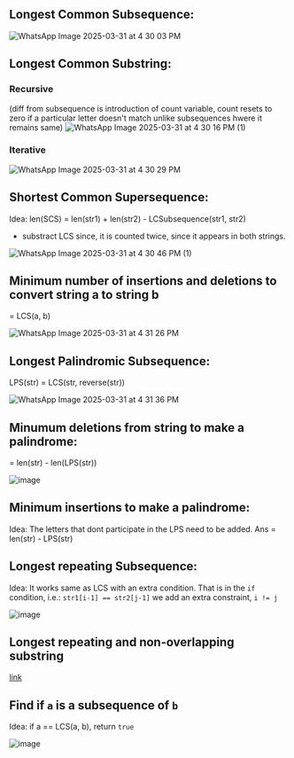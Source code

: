## Longest Common Subsequence: 
![WhatsApp Image 2025-03-31 at 4 30 03 PM](https://github.com/user-attachments/assets/5df4e117-b891-453d-8881-00161c29cb4d)

## Longest Common Substring: 
### Recursive 
(diff from subsequence is introduction of count variable, count resets to zero if a particular letter doesn't match unlike subsequences hwere it remains same)
![WhatsApp Image 2025-03-31 at 4 30 16 PM (1)](https://github.com/user-attachments/assets/33d3aa9e-b341-4849-b1ce-ea6604915e0b)

### Iterative
![WhatsApp Image 2025-03-31 at 4 30 29 PM](https://github.com/user-attachments/assets/316ebc91-7bf9-4cd9-9d06-292fc63b7e47)

## Shortest Common Supersequence: 

Idea: len(SCS) = len(str1) + len(str2) - LCSubsequence(str1, str2) 
- substract LCS since, it is counted twice, since it appears in both strings.

![WhatsApp Image 2025-03-31 at 4 30 46 PM (1)](https://github.com/user-attachments/assets/b59aecad-05bc-4770-a5fc-fc622e73b5f2)

## Minimum number of insertions and deletions to convert string a to string b
= LCS(a, b)

![WhatsApp Image 2025-03-31 at 4 31 26 PM](https://github.com/user-attachments/assets/8e769980-58fc-4a2e-9c2a-da19a3e97501)

## Longest Palindromic Subsequence:
LPS(str) = LCS(str, reverse(str))

![WhatsApp Image 2025-03-31 at 4 31 36 PM](https://github.com/user-attachments/assets/e0ef7068-c828-498b-9595-e8340888fc10)

## Minumum deletions from string to make a palindrome: 
= len(str) - len(LPS(str))

![image](https://github.com/user-attachments/assets/64d154e3-b317-4d4e-9412-20acab7565bb)

## Minimum insertions to make a palindrome: 
Idea: The letters that dont participate in the LPS need to be added.
Ans = len(str) - LPS(str) 

## Longest repeating Subsequence: 
Idea: It works same as LCS with an extra condition. That is in the `if` condition, i.e.: `str1[i-1] == str2[j-1]` we add an extra constraint, `i != j`

![image](https://github.com/user-attachments/assets/6affd6a7-1959-41c7-ad08-9f4aa1deb313)

## Longest repeating and non-overlapping substring
[link](https://www.geeksforgeeks.org/longest-repeating-and-non-overlapping-substring/)

## Find if `a` is a subsequence of `b`
Idea: if a == LCS(a, b), return `true`

![image](https://github.com/user-attachments/assets/2d1b86d6-0dc1-4075-af1a-9a340384154a)

